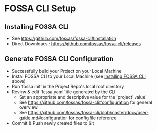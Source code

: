 # FOSSA CLI Setup

## Installing FOSSA CLI
  - See https://github.com/fossas/fossa-cli#installation
  - Direct Downloads : https://github.com/fossas/fossa-cli/releases

## Generate FOSSA CLI Configuration
  - Successfully build your Project on your Local Machine
  - Install FOSSA CLI to your Local Machine (see [Installing FOSSA CLI](#installing-fossa-cli) above)
  - Run 'fossa init' in the Project Repo's local root directory
  - Review & edit 'fossa.yaml' file generated by the CLI
    * Set an appropriate and descriptive value for the 'project' value`
    * See https://github.com/fossas/fossa-cli#configuration for general overview
    * See https://github.com/fossas/fossa-cli/blob/master/docs/user-guide.md#configuration for config file reference
  - Commit & Push newly created files to Git

